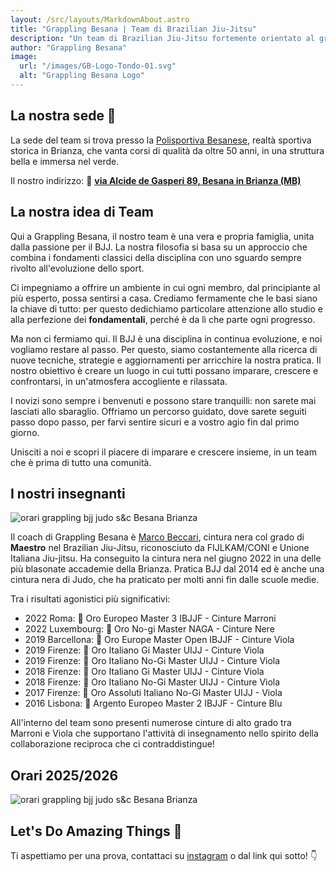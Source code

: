 ```yaml
---
layout: /src/layouts/MarkdownAbout.astro
title: "Grappling Besana | Team di Brazilian Jiu-Jitsu"
description: "Un team di Brazilian Jiu-Jitsu fortemente orientato al grappling"
author: "Grappling Besana"
image:
  url: "/images/GB-Logo-Tondo-01.svg"
  alt: "Grappling Besana Logo"
---
```

## La nostra sede 📍

La sede del team si trova presso la <a href="http://www.polisportivabesanese.it/" target="blank">Polisportiva Besanese</a>, realtà sportiva storica in Brianza, che vanta corsi di qualità da oltre 50 anni, in una struttura bella e immersa nel verde. 

Il nostro indirizzo: 🔗 <a href="https://www.google.com/maps/place//data=!4m2!3m1!1s0x4786a5508f4f018d:0xf9aef426a001ed0c?sa=X&ved=1t:8290&ictx=111" target="blank">**via Alcide de Gasperi 89, Besana in Brianza (MB)**</a>

## La nostra idea di Team

Qui a Grappling Besana, il nostro team è una vera e propria famiglia, unita dalla passione per il BJJ. La nostra filosofia si basa su un approccio che combina i fondamenti classici della disciplina con uno sguardo sempre rivolto all'evoluzione dello sport.

Ci impegniamo a offrire un ambiente in cui ogni membro, dal principiante al più esperto, possa sentirsi a casa. Crediamo fermamente che le basi siano la chiave di tutto: per questo dedichiamo particolare attenzione allo studio e alla perfezione dei **fondamentali**, perché è da lì che parte ogni progresso.

Ma non ci fermiamo qui. Il BJJ è una disciplina in continua evoluzione, e noi vogliamo restare al passo. Per questo, siamo costantemente alla ricerca di nuove tecniche, strategie e aggiornamenti per arricchire la nostra pratica. Il nostro obiettivo è creare un luogo in cui tutti possano imparare, crescere e confrontarsi, in un'atmosfera accogliente e rilassata.

I novizi sono sempre i benvenuti e possono stare tranquilli: non sarete mai lasciati allo sbaraglio. Offriamo un percorso guidato, dove sarete seguiti passo dopo passo, per farvi sentire sicuri e a vostro agio fin dal primo giorno.

Unisciti a noi e scopri il piacere di imparare e crescere insieme, in un team che è prima di tutto una comunità.

## I nostri insegnanti

![orari grappling bjj judo s&c Besana Brianza](/images/marco.png "marco beccari bjj grappling besana team jiu-jitsu")


Il coach di Grappling Besana è <a href="https://www.instagram.com/bjj_marcobex/" target="blank">Marco Beccari</a>, cintura nera col grado di **Maestro** nel Brazilian Jiu-Jitsu, riconosciuto da FIJLKAM/CONI e Unione Italiana Jiu-jitsu. Ha conseguito la cintura nera nel giugno 2022 in una delle più blasonate accademie della Brianza. Pratica BJJ dal 2014 ed è anche una cintura nera di Judo, che ha praticato per molti anni fin dalle scuole medie.

Tra i risultati agonistici più significativi:
<ul>
<li>2022 Roma: 🥇 Oro Europeo Master 3 IBJJF - Cinture Marroni</li>
<li>2022 Luxembourg: 🥇 Oro No-gi Master NAGA - Cinture Nere</li>
<li>2019 Barcellona: 🥇 Oro Europe Master Open IBJJF - Cinture Viola</li>
<li>2019 Firenze: 🥇 Oro Italiano Gi Master UIJJ - Cinture Viola</li>
<li>2019 Firenze: 🥇 Oro Italiano No-Gi Master UIJJ - Cinture Viola</li>
<li>2018 Firenze: 🥇 Oro Italiano Gi Master UIJJ - Cinture Viola</li>
<li>2018 Firenze: 🥇 Oro Italiano No-Gi Master UIJJ - Cinture Viola</li>
<li>2017 Firenze: 🥇 Oro Assoluti Italiano No-Gi Master UIJJ - Viola</li>
<li>2016 Lisbona: 🥈 Argento Europeo Master 2 IBJJF - Cinture Blu</li>
</ul>

All'interno del team sono presenti numerose cinture di alto grado tra Marroni e Viola che supportano l'attività di insegnamento nello spirito della collaborazione reciproca che ci contraddistingue!

## Orari 2025/2026

![orari grappling bjj judo s&c Besana Brianza](/images/timetable.png "Orari Stagione 2025/26 Grappling Besana")


## Let's Do Amazing Things 🚀 

Ti aspettiamo per una prova, contattaci su <a href="https://www.instagram.com/grappling_besana/" target="blank">instagram</a> o dal link qui sotto! 👇